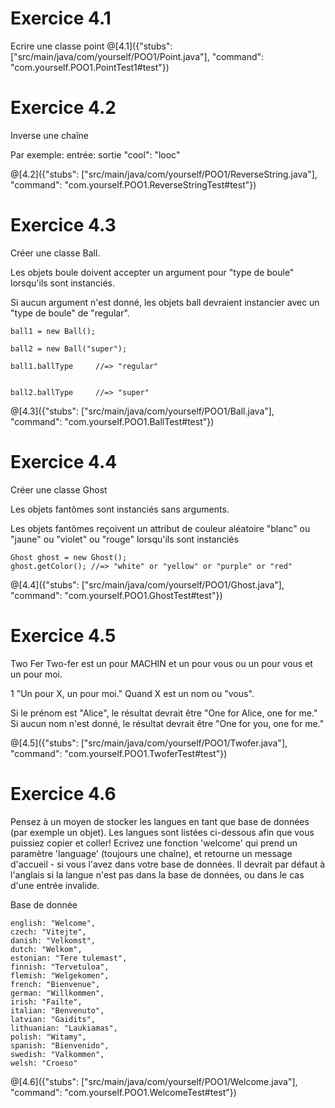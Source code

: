 # Exercice 4.1
Ecrire une classe point
@[4.1]({"stubs": ["src/main/java/com/yourself/POO1/Point.java"], "command": "com.yourself.POO1.PointTest1#test"})
# Exercice 4.2

Inverse une chaîne

Par exemple: entrée: sortie "cool": "looc"

@[4.2]({"stubs": ["src/main/java/com/yourself/POO1/ReverseString.java"], "command": "com.yourself.POO1.ReverseStringTest#test"})



# Exercice 4.3
Créer une classe Ball.

Les objets boule doivent accepter un argument pour "type de boule" lorsqu'ils sont instanciés.

Si aucun argument n'est donné, les objets ball devraient instancier avec un "type de boule" de "regular".
```
ball1 = new Ball();

ball2 = new Ball("super");

ball1.ballType     //=> "regular"


ball2.ballType     //=> "super"
```


@[4.3]({"stubs": ["src/main/java/com/yourself/POO1/Ball.java"], "command": "com.yourself.POO1.BallTest#test"})


# Exercice 4.4
Créer une classe Ghost

Les objets fantômes sont instanciés sans arguments.

Les objets fantômes reçoivent un attribut de couleur aléatoire "blanc" ou "jaune" ou "violet" ou "rouge" lorsqu'ils sont instanciés
```
Ghost ghost = new Ghost();
ghost.getColor(); //=> "white" or "yellow" or "purple" or "red"
```
@[4.4]({"stubs": ["src/main/java/com/yourself/POO1/Ghost.java"], "command": "com.yourself.POO1.GhostTest#test"})



# Exercice 4.5
Two Fer
Two-fer  est  un pour MACHIN et un  pour vous ou  un pour vous et un pour moi.

1
"Un pour X, un pour moi."
Quand X est un nom ou "vous".

Si le prénom est "Alice", le résultat devrait être  "One for Alice, one for me."
 Si aucun nom n'est donné, le résultat devrait être "One for you, one for me."

@[4.5]({"stubs": ["src/main/java/com/yourself/POO1/Twofer.java"], "command": "com.yourself.POO1.TwoferTest#test"})

# Exercice 4.6

Pensez à un moyen de stocker les langues en tant que base de données (par exemple un objet). Les langues sont listées ci-dessous afin que vous puissiez copier et coller!
Ecrivez une fonction 'welcome' qui prend un paramètre 'language' (toujours une chaîne), et retourne un message d'accueil - si vous l'avez dans votre base de données. Il devrait par défaut à l'anglais si la langue n'est pas dans la base de données, ou dans le cas d'une entrée invalide.

Base de donnée
```
english: "Welcome",
czech: "Vitejte",
danish: "Velkomst",
dutch: "Welkom",
estonian: "Tere tulemast",
finnish: "Tervetuloa",
flemish: "Welgekomen",
french: "Bienvenue",
german: "Willkommen",
irish: "Failte",
italian: "Benvenuto",
latvian: "Gaidits",
lithuanian: "Laukiamas",
polish: "Witamy",
spanish: "Bienvenido",
swedish: "Valkommen",
welsh: "Croeso"
```

@[4.6]({"stubs": ["src/main/java/com/yourself/POO1/Welcome.java"], "command": "com.yourself.POO1.WelcomeTest#test"})